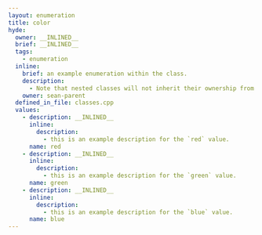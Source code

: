 ```yaml
---
layout: enumeration
title: color
hyde:
  owner: __INLINED__
  brief: __INLINED__
  tags:
    - enumeration
  inline:
    brief: an example enumeration within the class.
    description:
      - Note that nested classes will not inherit their ownership from the class that contains them, so thus need their own `hyde-owner`.
    owner: sean-parent
  defined_in_file: classes.cpp
  values:
    - description: __INLINED__
      inline:
        description:
          - this is an example description for the `red` value.
      name: red
    - description: __INLINED__
      inline:
        description:
          - this is an example description for the `green` value.
      name: green
    - description: __INLINED__
      inline:
        description:
          - this is an example description for the `blue` value.
      name: blue
---
```

